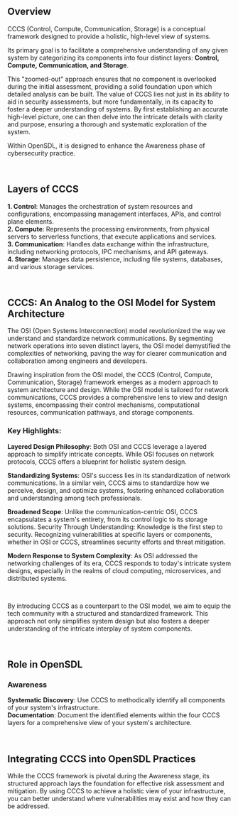 ## Overview

CCCS (Control, Compute, Communication, Storage) is a conceptual framework designed to provide a holistic, high-level view of systems. <br/>

Its primary goal is to facilitate a comprehensive understanding of any given system by categorizing its components into four distinct layers: **Control, Compute, Communication, and Storage**.

This "zoomed-out" approach ensures that no component is overlooked during the initial assessment, providing a solid foundation upon which detailed analysis can be built. The value of CCCS lies not just in its ability to aid in security assessments, but more fundamentally, in its capacity to foster a deeper understanding of systems. By first establishing an accurate high-level picture, one can then delve into the intricate details with clarity and purpose, ensuring a thorough and systematic exploration of the system.

Within OpenSDL, it is designed to enhance the Awareness phase of cybersecurity practice.

<br/>

## Layers of CCCS

**1. Control**: Manages the orchestration of system resources and configurations, encompassing management interfaces, APIs, and control plane elements.<br/>
**2. Compute**: Represents the processing environments, from physical servers to serverless functions, that execute applications and services.<br/>
**3. Communication**: Handles data exchange within the infrastructure, including networking protocols, IPC mechanisms, and API gateways.<br/>
**4. Storage**: Manages data persistence, including file systems, databases, and various storage services.<br/>

<br/>


## CCCS: An Analog to the OSI Model for System Architecture

The OSI (Open Systems Interconnection) model revolutionized the way we understand and standardize network communications. By segmenting network operations into seven distinct layers, the OSI model demystified the complexities of networking, paving the way for clearer communication and collaboration among engineers and developers.

Drawing inspiration from the OSI model, the CCCS (Control, Compute, Communication, Storage) framework emerges as a modern approach to system architecture and design. While the OSI model is tailored for network communications, CCCS provides a comprehensive lens to view and design systems, encompassing their control mechanisms, computational resources, communication pathways, and storage components.

### Key Highlights:
**Layered Design Philosophy**: Both OSI and CCCS leverage a layered approach to simplify intricate concepts. While OSI focuses on network protocols, CCCS offers a blueprint for holistic system design.

**Standardizing Systems**: OSI's success lies in its standardization of network communications. In a similar vein, CCCS aims to standardize how we perceive, design, and optimize systems, fostering enhanced collaboration and understanding among tech professionals.

**Broadened Scope**: Unlike the communication-centric OSI, CCCS encapsulates a system's entirety, from its control logic to its storage solutions.
Security Through Understanding: Knowledge is the first step to security. Recognizing vulnerabilities at specific layers or components, whether in OSI or CCCS, streamlines security efforts and threat mitigation.

**Modern Response to System Complexity**: As OSI addressed the networking challenges of its era, CCCS responds to today's intricate system designs, especially in the realms of cloud computing, microservices, and distributed systems.

<br/>

By introducing CCCS as a counterpart to the OSI model, we aim to equip the tech community with a structured and standardized framework. This approach not only simplifies system design but also fosters a deeper understanding of the intricate interplay of system components.


<br/>

## Role in OpenSDL

### Awareness
**Systematic Discovery**: Use CCCS to methodically identify all components of your system's infrastructure.<br/>
**Documentation**: Document the identified elements within the four CCCS layers for a comprehensive view of your system's architecture.<br/>

<br/>

## Integrating CCCS into OpenSDL Practices

While the CCCS framework is pivotal during the Awareness stage, its structured approach lays the foundation for effective risk assessment and mitigation. By using CCCS to achieve a holistic view of your infrastructure, you can better understand where vulnerabilities may exist and how they can be addressed.
